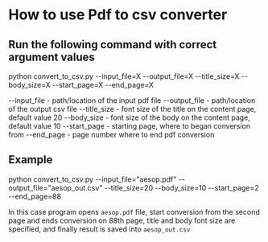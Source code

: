 # How to use Pdf to csv converter

## Run the following command with correct argument values

<bold>
python convert_to_csv.py --input_file=X --output_file=X --title_size=X --body_size=X --start_page=X --end_page=X
</bold>

--input_file - path/location of the input pdf file
--output_file - path/location of the output csv file
--title_size - font size of the title on the content page, default value 20
--body_size - font size of the body on the content page, default value 10
--start_page - starting page, where to began conversion from
--end_page - page number where to end pdf conversion

## Example

<bold>
python convert_to_csv.py --input_file="aesop.pdf" --output_file="aesop_out.csv" --title_size=20 --body_size=10 --start_page=2 --end_page=88
</bold>

In this case program opens `aesop.pdf` file, start conversion from the second page and ends conversion on 88th page, title and body font size are specified, and finally result is saved into `aesop_out.csv`
